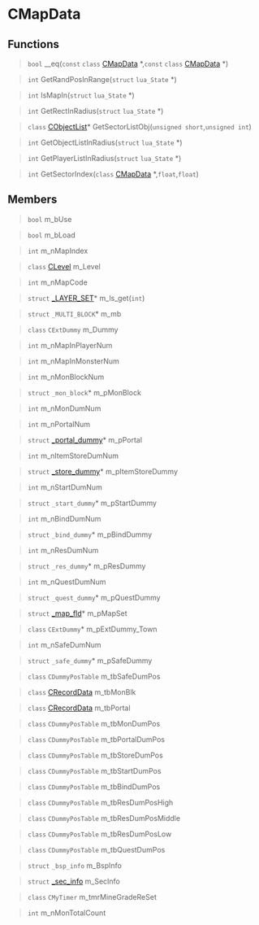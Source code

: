 # CMapData
 
## Functions
 
> `bool` __eq(`const` `class` [CMapData](lua/classes/CMapData.md) *,`const` `class` [CMapData](lua/classes/CMapData.md) *)
 
> `int` GetRandPosInRange(`struct` `lua_State` *)
 
> `int` IsMapIn(`struct` `lua_State` *)
 
> `int` GetRectInRadius(`struct` `lua_State` *)
 
> `class` [CObjectList](lua/classes/CObjectList.md)* GetSectorListObj(`unsigned short`,`unsigned int`)
 
> `int` GetObjectListInRadius(`struct` `lua_State` *)
 
> `int` GetPlayerListInRadius(`struct` `lua_State` *)
 
> `int` GetSectorIndex(`class` [CMapData](lua/classes/CMapData.md) *,`float`,`float`)
 
## Members
 
> `bool` m_bUse
 
> `bool` m_bLoad
 
> `int` m_nMapIndex
 
> `class` [CLevel](lua/classes/CLevel.md) m_Level
 
> `int` m_nMapCode
 
> `struct` [_LAYER_SET](lua/classes/_LAYER_SET.md)* m_ls_get(`int`)
 
> `struct` `_MULTI_BLOCK`* m_mb
 
> `class` `CExtDummy` m_Dummy
 
> `int` m_nMapInPlayerNum
 
> `int` m_nMapInMonsterNum
 
> `int` m_nMonBlockNum
 
> `struct` `_mon_block`* m_pMonBlock
 
> `int` m_nMonDumNum
 
> `int` m_nPortalNum
 
> `struct` [_portal_dummy](lua/classes/_portal_dummy.md)* m_pPortal
 
> `int` m_nItemStoreDumNum
 
> `struct` [_store_dummy](lua/classes/_store_dummy.md)* m_pItemStoreDummy
 
> `int` m_nStartDumNum
 
> `struct` `_start_dummy`* m_pStartDummy
 
> `int` m_nBindDumNum
 
> `struct` `_bind_dummy`* m_pBindDummy
 
> `int` m_nResDumNum
 
> `struct` `_res_dummy`* m_pResDummy
 
> `int` m_nQuestDumNum
 
> `struct` `_quest_dummy`* m_pQuestDummy
 
> `struct` [_map_fld](lua/classes/_map_fld.md)* m_pMapSet
 
> `class` `CExtDummy`* m_pExtDummy_Town
 
> `int` m_nSafeDumNum
 
> `struct` `_safe_dummy`* m_pSafeDummy
 
> `class` `CDummyPosTable` m_tbSafeDumPos
 
> `class` [CRecordData](lua/classes/CRecordData.md) m_tbMonBlk
 
> `class` [CRecordData](lua/classes/CRecordData.md) m_tbPortal
 
> `class` `CDummyPosTable` m_tbMonDumPos
 
> `class` `CDummyPosTable` m_tbPortalDumPos
 
> `class` `CDummyPosTable` m_tbStoreDumPos
 
> `class` `CDummyPosTable` m_tbStartDumPos
 
> `class` `CDummyPosTable` m_tbBindDumPos
 
> `class` `CDummyPosTable` m_tbResDumPosHigh
 
> `class` `CDummyPosTable` m_tbResDumPosMiddle
 
> `class` `CDummyPosTable` m_tbResDumPosLow
 
> `class` `CDummyPosTable` m_tbQuestDumPos
 
> `struct` `_bsp_info` m_BspInfo
 
> `struct` [_sec_info](lua/classes/_sec_info.md) m_SecInfo
 
> `class` `CMyTimer` m_tmrMineGradeReSet
 
> `int` m_nMonTotalCount
 
